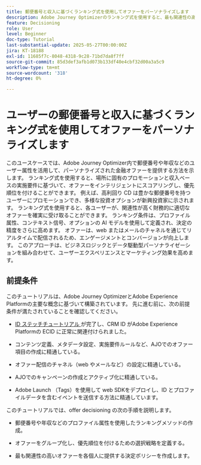 ```yaml
---
title: 郵便番号と収入に基づくランキング式を使用してオファーをパーソナライズします
description: Adobe Journey Optimizerのランキング式を使用すると、最も関連性の高い財務オファー（各ユーザーの郵便番号と所得レベルに合わせて調整）を動的に提供し、より高いエンゲージメントとスマートなパーソナライゼーションを実現できます。
feature: Decisioning
role: User
level: Beginner
doc-type: Tutorial
last-substantial-update: 2025-05-27T00:00:00Z
jira: KT-18188
exl-id: 11685f7c-8048-4318-9c28-71bd7da8f7ff
source-git-commit: 85d3def3afb1d073b133df40e4cbf32d00a3a5c9
workflow-type: tm+mt
source-wordcount: '318'
ht-degree: 0%

---
```


# ユーザーの郵便番号と収入に基づくランキング式を使用してオファーをパーソナライズします

このユースケースでは、Adobe Journey Optimizer内で郵便番号や年収などのユーザー属性を活用して、パーソナライズされた金融オファーを提供する方法を示します。 ランキング式を使用すると、場所に固有のプロモーションと収入ベースの実施要件に基づいて、オファーをインテリジェントにスコアリングし、優先順位を付けることができます。 例えば、高利回り CD は豊かな郵便番号を持つユーザーにプロモーションでき、多様な投資オプションが新興投資家に示されます。 ランキング式を使用すると、各ユーザーが、関連性が高く財務的に適切なオファーを確実に受け取ることができます。 ランキング条件は、プロファイル属性、コンテキスト信号、オプションの AI モデルを使用して定義され、決定の精度をさらに高めます。 オファーは、web またはメールのチャネルを通じてリアルタイムで配信されるため、エンゲージメントとコンバージョンが向上します。 このアプローチは、ビジネスロジックとデータ駆動型パーソナライゼーションを組み合わせて、ユーザーエクスペリエンスとマーケティング効果を高めます。

## 前提条件

このチュートリアルは、Adobe Journey OptimizerとAdobe Experience Platformの主要な概念に基づいて構築されています。 先に進む前に、次の前提条件が満たされていることを確認してください。

* [ID ステッチチュートリアル ](https://experienceleague.adobe.com/ja/docs/journey-optimizer-learn/tutorial-on-identity-stitching-in-aep/introduction) が完了し、CRM ID がAdobe Experience Platformの ECID に正常に関連付けられました。

* コンテンツ定義、メタデータ設定、実施要件ルールなど、AJOでのオファー項目の作成に精通している。

* オファー配信のチャネル（web やメールなど）の設定に精通している。

* AJOでのキャンペーンの作成とアクティブ化に精通している。

* Adobe Launch （Tags）を使用して web SDKをデプロイし、ID とプロファイルデータを含むイベントを送信する方法に精通しています。

このチュートリアルでは、offer decisioning の次の手順を説明します。

* 郵便番号や年収などのプロファイル属性を使用したランキングメソッドの作成。

* オファーをグループ化し、優先順位を付けるための選択戦略を定義する。

* 最も関連性の高いオファーを各個人に提供する決定ポリシーを作成します。
